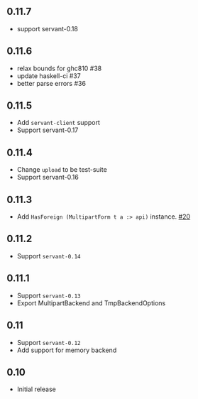 0.11.7
------

- support servant-0.18

0.11.6
------

- relax bounds for ghc810 #38
- update haskell-ci #37
- better parse errors #36

0.11.5
------

- Add `servant-client` support 
- Support servant-0.17

0.11.4
------

- Change `upload` to be test-suite
- Support servant-0.16

0.11.3
------

- Add `HasForeign (MultipartForm t a :> api)` instance.
  [#20](https://github.com/haskell-servant/servant-multipart/pull/20)

0.11.2
------

- Support `servant-0.14`

0.11.1
------

- Support `servant-0.13`
- Export MultipartBackend and TmpBackendOptions

0.11
----

- Support `servant-0.12`
- Add support for memory backend

0.10
----

- Initial release
